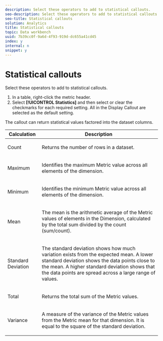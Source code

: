 ```yaml
---
description: Select these operators to add to statistical callouts.
seo-description: Select these operators to add to statistical callouts.
seo-title: Statistical callouts
solution: Analytics
title: Statistical callouts
topic: Data workbench
uuid: 7b39cc0f-9a6d-4f93-919d-dc655a41cd45
index: y
internal: n
snippet: y
---
```


# Statistical callouts

Select these operators to add to statistical callouts.

1. In a table, right-click the metric header. 
1. Select **[!UICONTROL Statistics]** and then select or clear the checkmarks for each required setting. All in the Display Callout are selected as the default setting.

The callout can return statistical values factored into the dataset columns.  

<table id="table_B2A4F9D5938D4756A81ACF6F4D77E63D"> 
 <thead> 
  <tr> 
   <th colname="col1" align="center" class="entry"> Calculation </th> 
   <th colname="col2" align="center" class="entry"> Description </th> 
  </tr>
 </thead>
 <tbody> 
  <tr> 
   <td colname="col1"> <p>Count </p> </td> 
   <td colname="col2" valign="middle"> <p>Returns the number of rows in a dataset. </p> </td> 
  </tr> 
  <tr> 
   <td colname="col1"> <p>Maximum </p> </td> 
   <td colname="col2" valign="middle"> <p> Identifies the maximum Metric value across all elements of the dimension. </p> </td> 
  </tr> 
  <tr> 
   <td colname="col1"> <p>Minimum </p> </td> 
   <td colname="col2"> <p> Identifies the minimum Metric value across all elements of the dimension. </p> </td> 
  </tr> 
  <tr> 
   <td colname="col1"> <p>Mean </p> </td> 
   <td colname="col2"> <p> The mean is the arithmetic average of the Metric values of elements in the Dimension, calculated by the total sum divided by the count (sum/count). </p> </td> 
  </tr> 
  <tr> 
   <td colname="col1"> <p>Standard Deviation </p> </td> 
   <td colname="col2"> <p>The standard deviation shows how much variation exists from the expected mean. A lower standard deviation shows the data points close to the mean. A higher standard deviation shows that the data points are spread across a large range of values. </p> </td> 
  </tr> 
  <tr> 
   <td colname="col1"> <p>Total </p> </td> 
   <td colname="col2"> <p> Returns the total sum of the Metric values. </p> </td> 
  </tr> 
  <tr> 
   <td colname="col1"> <p>Variance </p> </td> 
   <td colname="col2"> <p> A measure of the variance of the Metric values from the Metric mean for that dimension. It is equal to the square of the standard deviation. </p> </td> 
  </tr> 
 </tbody> 
</table>

